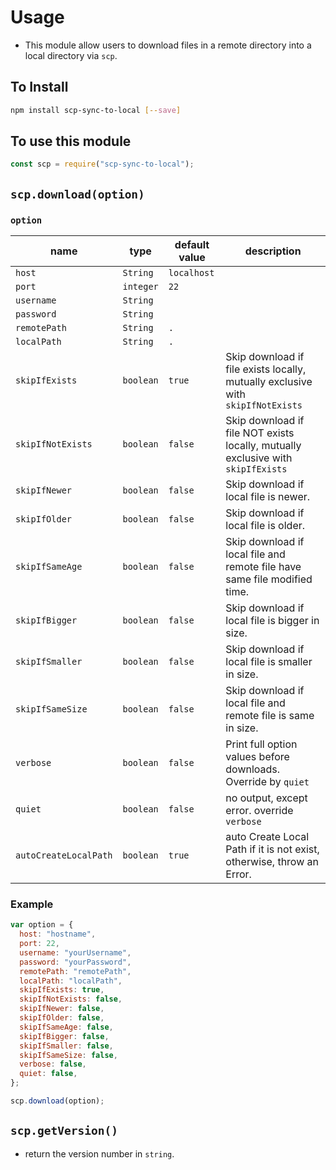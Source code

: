# Usage

- This module allow users to download files in a remote directory into a local directory via `scp`.

## To Install

```bash
npm install scp-sync-to-local [--save]
```

## To use this module

```js
const scp = require("scp-sync-to-local");
```

## `scp.download(option)`

### `option`

| name                  | type      | default value | description                                                                      |
| --------------------- | --------- | ------------- | -------------------------------------------------------------------------------- |
| `host`                | `String`  | `localhost`   |                                                                                  |
| `port`                | `integer` | `22`          |                                                                                  |
| `username`            | `String`  |               |                                                                                  |
| `password`            | `String`  |               |                                                                                  |
| `remotePath`          | `String`  | `.`           |                                                                                  |
| `localPath`           | `String`  | `.`           |                                                                                  |
| `skipIfExists`        | `boolean` | `true`        | Skip download if file exists locally, mutually exclusive with `skipIfNotExists`  |
| `skipIfNotExists`     | `boolean` | `false`       | Skip download if file NOT exists locally, mutually exclusive with `skipIfExists` |
| `skipIfNewer`         | `boolean` | `false`       | Skip download if local file is newer.                                            |
| `skipIfOlder`         | `boolean` | `false`       | Skip download if local file is older.                                            |
| `skipIfSameAge`       | `boolean` | `false`       | Skip download if local file and remote file have same file modified time.        |
| `skipIfBigger`        | `boolean` | `false`       | Skip download if local file is bigger in size.                                   |
| `skipIfSmaller`       | `boolean` | `false`       | Skip download if local file is smaller in size.                                  |
| `skipIfSameSize`      | `boolean` | `false`       | Skip download if local file and remote file is same in size.                     |
| `verbose`             | `boolean` | `false`       | Print full option values before downloads. Override by `quiet`                   |
| `quiet`               | `boolean` | `false`       | no output, except error. override `verbose`                                      |
| `autoCreateLocalPath` | `boolean` | `true`        | auto Create Local Path if it is not exist, otherwise, throw an Error.            |

### Example

```js
var option = {
  host: "hostname",
  port: 22,
  username: "yourUsername",
  password: "yourPassword",
  remotePath: "remotePath",
  localPath: "localPath",
  skipIfExists: true,
  skipIfNotExists: false,
  skipIfNewer: false,
  skipIfOlder: false,
  skipIfSameAge: false,
  skipIfBigger: false,
  skipIfSmaller: false,
  skipIfSameSize: false,
  verbose: false,
  quiet: false,
};

scp.download(option);
```

## `scp.getVersion()`

- return the version number in `string`.
